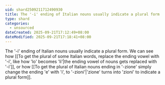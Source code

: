 ```yaml
---
uid: shard2509211712490930
title: The '-i' ending of Italian nouns usually indicate a plural form
type: shard
categories:
  - unsourced
dateCreated: 2025-09-21T17:12:49+08:00
dateModified: 2025-09-21T17:18:41+08:00
---
```

The '-i' ending of Italian nouns usually indicate a plural form. We can see how [[To get the plural of some Italian words, replace the ending vowel with '-i', like how 'lo' becomes 'li'|the ending vowel of nouns gets replaced with '-i']], or how [[To get the plural of Italian nouns ending in '-zione' simply change the ending 'e' with 'i', to '-zioni'|'zione' turns into 'zioni' to indicate a plural form]].